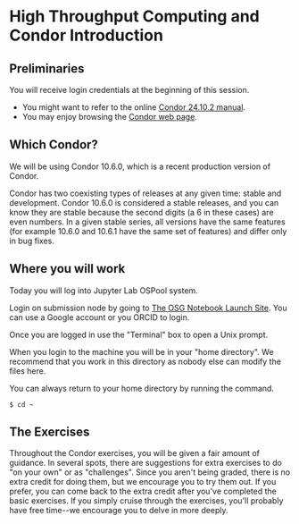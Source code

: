 # High Throughput Computing and Condor Introduction

## Preliminaries

You will receive login credentials at the beginning of this session. 

   * You might want to refer to the online [Condor 24.10.2 manual](https://readthedocs.org/projects/htcondor/downloads/pdf/latest/).<br>
   * You may enjoy browsing the [Condor web page](http://www.cs.wisc.edu/condor/).<br>

## Which Condor?
We will be using Condor 10.6.0, which is a recent production version of Condor.

Condor has two coexisting types of releases at any given time: stable and development. Condor 10.6.0 is considered a stable releases, and you can know they are stable because the second digits (a 6 in these cases) are  even numbers. In a given stable series, all versions have the same features (for example 10.6.0 and 10.6.1 have the same set of features) and differ only in bug fixes.

## Where you will work

Today you will log into Jupyter Lab OSPool system. 

Login on submission node by going to [The OSG Notebook Launch Site](https://notebook.ospool.osg-htc.org). You can use a Google account or you ORCID to login.

Once you are logged in use the "Terminal" box to open a Unix prompt. 

When you login to the machine you will be in your "home directory".  We recommend that you work in this directory as nobody else can modify the files here.

You can always return to your home directory by running the command.

```
$ cd ~
```

## The Exercises

Throughout the Condor exercises, you will be given a fair amount of guidance. In several spots, there are suggestions for extra exercises to do "on your own" or as "challenges". Since you aren't being graded, there is no extra credit for doing them, but we encourage you to try them out. If you prefer, you can come back to the extra credit after you've completed the basic exercises. If you simply cruise through the exercises, you'll probably have free time--we encourage you to delve in more deeply.
